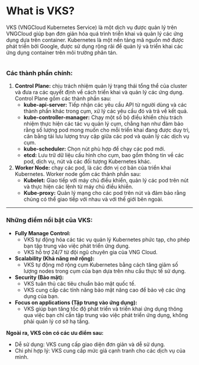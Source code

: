 # What is VKS?

VKS (VNGCloud Kubernetes Service) là một dịch vụ được quản lý trên VNGCloud giúp bạn đơn giản hóa quá trình triển khai và quản lý các ứng dụng dựa trên container. Kubernetes là một nền tảng mã nguồn mở được phát triển bởi Google, được sử dụng rộng rãi để quản lý và triển khai các ứng dụng container trên môi trường phân tán.

<figure><img src="https://media.licdn.com/dms/image/D4E12AQE2lTRiOJ1m4w/article-inline_image-shrink_1500_2232/0/1657985109690?e=1718841600&#x26;v=beta&#x26;t=Wq4ePWjKyKwxhqRuURZsxeKbtm1CtuLKOJSxLSxhhO0" alt=""><figcaption></figcaption></figure>

### Các thành phần chính:  <a href="#whatisvks-cacthanhphanchinh" id="whatisvks-cacthanhphanchinh"></a>

1. **Control Plane:** chịu trách nhiệm quản lý trạng thái tổng thể của cluster và đưa ra các quyết định về cách triển khai và quản lý các ứng dụng. Control Plane gồm các thành phần sau:
   * **kube-api-server:** Tiếp nhận các yêu cầu API từ người dùng và các thành phần khác trong cụm, xử lý các yêu cầu đó và trả về kết quả.
   * **kube-controller-manager:** Chạy một số bộ điều khiển chịu trách nhiệm thực hiện các tác vụ quản lý cụm, chẳng hạn như đảm bảo rằng số lượng pod mong muốn cho mỗi triển khai đang được duy trì, cân bằng tải lưu lượng truy cập giữa các pod và quản lý các dịch vụ cụm.
   * **kube-scheduler:** Chọn nút phù hợp để chạy các pod mới.
   * **etcd:** Lưu trữ dữ liệu cấu hình cho cụm, bao gồm thông tin về các pod, dịch vụ, nút và các đối tượng Kubernetes khác.
2. **Worker Node:** chạy các pod, là các đơn vị cơ bản của triển khai Kubernetes. Worker node gồm các thành phần sau:
   * **Kubelet:** Giao tiếp với máy chủ điều khiển, quản lý các pod trên nút và thực hiện các lệnh từ máy chủ điều khiển.
   * **Kube-proxy:** Quản lý mạng cho các pod trên nút và đảm bảo rằng chúng có thể giao tiếp với nhau và với thế giới bên ngoài.

***

### Những điểm nổi bật của VKS: <a href="#whatisvks-nhungdiemnoibatcuavks" id="whatisvks-nhungdiemnoibatcuavks"></a>

* **Fully Manage Control:**
  * VKS tự động hóa các tác vụ quản lý Kubernetes phức tạp, cho phép bạn tập trung vào việc phát triển ứng dụng.
  * VKS hỗ trợ 24/7 từ đội ngũ chuyên gia của VNG Cloud.
* **Scalability (Khả năng mở rộng):**
  * VKS tự động mở rộng cụm Kubernetes bằng cách tăng giảm số lượng nodes trong cụm của bạn dựa trên nhu cầu thực tế sử dụng.
* **Security (Bảo mật):**
  * VKS tuân thủ các tiêu chuẩn bảo mật quốc tế.
  * VKS cung cấp các tính năng bảo mật nâng cao để bảo vệ các ứng dụng của bạn.
* **Focus on applications (Tập trung vào ứng dụng):**
  * VKS giúp bạn tăng tốc độ phát triển và triển khai ứng dụng thông qua việc bạn chỉ cần tập trung vào việc phát triển ứng dụng, không phải quản lý cơ sở hạ tầng.

**Ngoài ra, VKS còn có các ưu điểm sau:**

* Dễ sử dụng: VKS cung cấp giao diện đơn giản và dễ sử dụng.
* Chi phí hợp lý: VKS cung cấp mức giá cạnh tranh cho các dịch vụ của mình.
